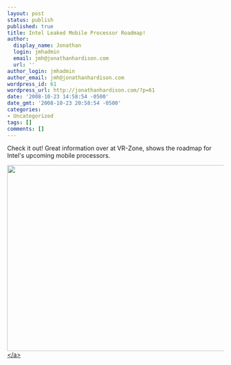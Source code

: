 ```yaml
---
layout: post
status: publish
published: true
title: Intel Leaked Mobile Processor Roadmap!
author:
  display_name: Jonathan
  login: jmhadmin
  email: jmh@jonathanhardison.com
  url: ''
author_login: jmhadmin
author_email: jmh@jonathanhardison.com
wordpress_id: 61
wordpress_url: http://jonathanhardison.com/?p=61
date: '2008-10-23 14:58:54 -0500'
date_gmt: '2008-10-23 20:58:54 -0500'
categories:
- Uncategorized
tags: []
comments: []
---
```

<p>Check it out! Great information over at VR-Zone, shows the roadmap for Intel's upcoming mobile processors.</p>
<p><a href="http:&#47;&#47;sg.vr-zone.com&#47;articles&#47;intel-clarksfield--ibex-peak-m-chipsets-in-q3-09&#47;6138.html"><img class="alignnone size-full wp-image-62" title="montevina_refresh_3" src="http:&#47;&#47;jonathanhardison.com&#47;wp-content&#47;uploads&#47;2008&#47;10&#47;montevina_refresh_3.jpg" alt="" width="593" height="432" &#47;><&#47;a></p>

